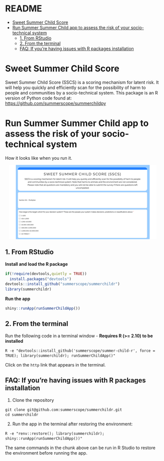 README
================

-   [Sweet Summer Child Score](#sweet-summer-child-score)
-   [Run Summer Summer Child app to assess the risk of your
    socio-technical
    system](#run-summer-summer-child-app-to-assess-the-risk-of-your-socio-technical-system)
    -   [1. From RStudio](#1-from-rstudio)
    -   [2. From the terminal](#2-from-the-terminal)
    -   [FAQ: If you’re having issues with R packages
        installation](#faq-if-youre-having-issues-with-r-packages-installation)

# Sweet Summer Child Score

Sweet Summer Child Score (SSCS) is a scoring mechanism for latent risk.
It will help you quickly and efficiently scan for the possibility of
harm to people and communities by a socio-technical system. This package
is an R version of Python code found at:
<https://github.com/summerscope/summerchildpy>

# Run Summer Summer Child app to assess the risk of your socio-technical system

How it looks like when you run it.

<img src="README_files/figure-gfm/unnamed-chunk-1-1.png" style="display: block; margin: auto;" />

## 1. From RStudio

**Install and load the R package**

``` r
if(!require(devtools,quietly = TRUE))
  install.packages("devtools")
devtools::install_github("summerscope/summerchildr")
library(summerchildr)
```

**Run the app**

``` r
shiny::runApp(runSummerChildApp())
```

## 2. From the terminal

Run the following code in a terminal window - **Requires R (&gt;= 2.10)
to be installed**

    R -e "devtools::install_github('summerscope/summer-child-r', force = TRUE); library(summerchildr); runSummerChildApp()"

Click on the `http` link that appears in the terminal.

## FAQ: If you’re having issues with R packages installation

1.  Clone the repository

<!-- -->

    git clone git@github.com:summerscope/summerchildr.git
    cd summerchildr

2.  Run the app in the terminal after restoring the environment:

<!-- -->

    R -e "renv::restore(); library(summerchildr); shiny::runApp(runSummerChildApp())"

The same commands in the chunk above can be run in R Studio to restore
the environment before running the app.
